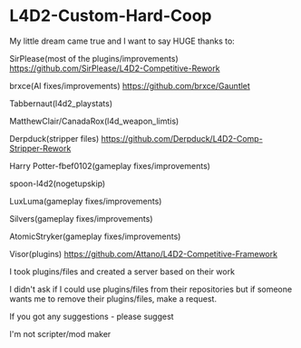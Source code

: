 # L4D2-Custom-Hard-Coop

My little dream came true and I want to say HUGE thanks to:

SirPlease(most of the plugins/improvements) https://github.com/SirPlease/L4D2-Competitive-Rework

brxce(AI fixes/improvements) https://github.com/brxce/Gauntlet 

Tabbernaut(l4d2_playstats)

MatthewClair/CanadaRox(l4d_weapon_limtis)

Derpduck(stripper files) https://github.com/Derpduck/L4D2-Comp-Stripper-Rework

Harry Potter-fbef0102(gameplay fixes/improvements)

spoon-l4d2(nogetupskip)

LuxLuma(gameplay fixes/improvements)

Silvers(gameplay fixes/improvements)

AtomicStryker(gameplay fixes/improvements) 

Visor(plugins) https://github.com/Attano/L4D2-Competitive-Framework

I took plugins/files and created a server based on their work

I didn't ask if I could use plugins/files from their repositories but if someone wants me to remove their plugins/files, make a request.

If you got any suggestions - please suggest

I'm not scripter/mod maker
